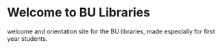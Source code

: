# Welcome to BU Libraries

welcome and orientation site for the BU libraries, made especially for first year students.
